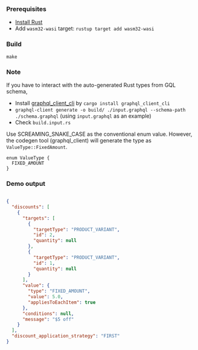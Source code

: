 ### Prerequisites

* [Install Rust](https://www.rust-lang.org/tools/install)
* Add `wasm32-wasi` target: `rustup target add wasm32-wasi`

### Build

```
make
```

### Note

If you have to interact with the auto-generated Rust types from GQL schema,

  * Install [graphql_client_cli](https://github.com/graphql-rust/graphql-client/tree/main/graphql_client_cli) by `cargo install graphql_client_cli`
  * `graphql-client generate -o build/ ./input.graphql --schema-path ./schema.graphql` (using `input.graphql` as an example)
  * Check `build.input.rs`

Use SCREAMING_SNAKE_CASE as the conventional enum value. However, the codegen tool (graphql_client)
will generate the type as `ValueType::FixedAmount`.

```
enum ValueType {
  FIXED_AMOUNT
}
```

### Demo output

```JSON

{
  "discounts": [
    {
      "targets": [
        {
          "targetType": "PRODUCT_VARIANT",
          "id": 2,
          "quantity": null
        },
        {
          "targetType": "PRODUCT_VARIANT",
          "id": 1,
          "quantity": null
        }
      ],
      "value": {
        "type": "FIXED_AMOUNT",
        "value": 5.0,
        "appliesToEachItem": true
      },
      "conditions": null,
      "message": "$5 off"
    }
  ],
  "discount_application_strategy": "FIRST"
}

```


